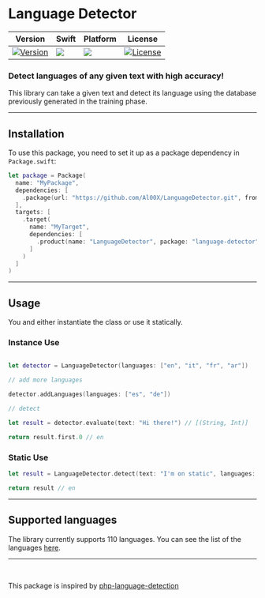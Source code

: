 # Language Detector

| Version                                                                                         | Swift                                                                                                                                                                                                                | Platform                                                                                                                                                         | License                                                                                                                                     |
|-------------------------------------------------------------------------------------------------|----------------------------------------------------------------------------------------------------------------------------------------------------------------------------------------------------------------------|------------------------------------------------------------------------------------------------------------------------------------------------------------------|---------------------------------------------------------------------------------------------------------------------------------------------|
| [![Version](https://img.shields.io/github/v/release/Al00X/LanguageDetector)](https://swift.org) | [![](https://img.shields.io/endpoint?url=https%3A%2F%2Fswiftpackageindex.com%2Fapi%2Fpackages%2FAl00X%2FLanguageDetector%2Fbadge%3Ftype%3Dswift-versions)](https://swiftpackageindex.com/google/generative-ai-swift) | [![](https://img.shields.io/endpoint?url=https%3A%2F%2Fswiftpackageindex.com%2Fapi%2Fpackages%2FAl00X%2FLanguageDetector%2Fbadge%3Ftype%3Dswift-versions)](xxxx) | [![License](https://img.shields.io/packagist/l/patrickschur/language-detection.svg?style=flat-square)](https://opensource.org/licenses/MIT) |
### Detect languages of any given text with high accuracy! 

This library can take a given text and detect its language using the database previously generated in the training phase.

---
## Installation

To use this package, you need to set it up as a package dependency in `Package.swift`:

```swift
let package = Package(
  name: "MyPackage",
  dependencies: [
    .package(url: "https://github.com/Al00X/LanguageDetector.git", from: "2.0.0")
  ],
  targets: [
    .target(
      name: "MyTarget",
      dependencies: [
        .product(name: "LanguageDetector", package: "language-detector")
      ]
    )
  ]
)
```

---
## Usage

You and either instantiate the class or use it statically.

### Instance Use
```swift

let detector = LanguageDetector(languages: ["en", "it", "fr", "ar"])

// add more languages

detector.addLanguages(languages: ["es", "de"])

// detect

let result = detector.evaluate(text: "Hi there!") // [(String, Int)]

return result.first.0 // en

```

### Static Use
```swift
let result = LanguageDetector.detect(text: "I'm on static", languages: ["en", "fr", "es"]) // String

return result // en

```

---
## Supported languages
The library currently supports 110 languages. You can see the list of the languages [here](Sources/LanguageDetector/Resources/subsets).

---

<br>

This package is inspired by [php-language-detection](https://github.com/patrickschur/language-detection)

<br>
